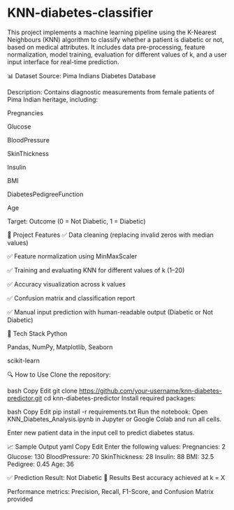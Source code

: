# KNN-diabetes-classifier
This project implements a machine learning pipeline using the K-Nearest Neighbours (KNN) algorithm to classify whether a patient is diabetic or not, based on medical attributes. It includes data pre-processing, feature normalization, model training, evaluation for different values of k, and a user input interface for real-time prediction.

📊 Dataset
Source: Pima Indians Diabetes Database

Description: Contains diagnostic measurements from female patients of Pima Indian heritage, including:

Pregnancies

Glucose

BloodPressure

SkinThickness

Insulin

BMI

DiabetesPedigreeFunction

Age

Target: Outcome (0 = Not Diabetic, 1 = Diabetic)

🚀 Project Features
✅ Data cleaning (replacing invalid zeros with median values)

✅ Feature normalization using MinMaxScaler

✅ Training and evaluating KNN for different values of k (1–20)

✅ Accuracy visualization across k values

✅ Confusion matrix and classification report

✅ Manual input prediction with human-readable output (Diabetic or Not Diabetic)

🧪 Tech Stack
Python

Pandas, NumPy, Matplotlib, Seaborn

scikit-learn

🔍 How to Use
Clone the repository:

bash
Copy
Edit
git clone https://github.com/your-username/knn-diabetes-predictor.git
cd knn-diabetes-predictor
Install required packages:

bash
Copy
Edit
pip install -r requirements.txt
Run the notebook:
Open KNN_Diabetes_Analysis.ipynb in Jupyter or Google Colab and run all cells.

Enter new patient data in the input cell to predict diabetes status.

📈 Sample Output
yaml
Copy
Edit
Enter the following values:
Pregnancies: 2
Glucose: 130
BloodPressure: 70
SkinThickness: 28
Insulin: 88
BMI: 32.5
Pedigree: 0.45
Age: 36

✅ Prediction Result: Not Diabetic
📌 Results
Best accuracy achieved at k = X

Performance metrics: Precision, Recall, F1-Score, and Confusion Matrix provided

